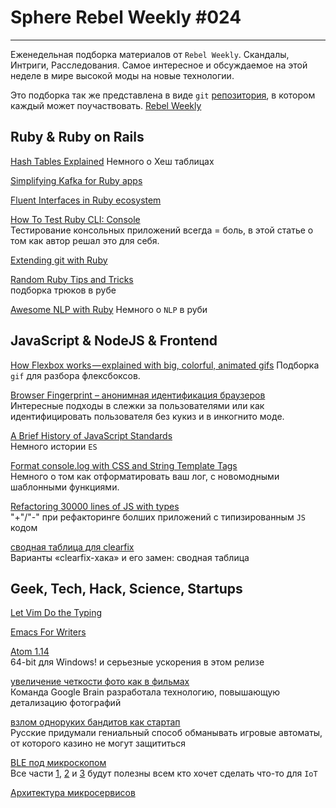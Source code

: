 # Sphere Rebel Weekly #024
----

Еженедельная подборка материалов от `Rebel Weekly`. Скандалы, Интриги, Расследования.
Самое интересное и обсуждаемое на этой неделе в мире высокой моды на новые технологии.

Это подборка так же представлена в виде `git` [репозитория](https://github.com/SphereSoftware/weekly), в котором каждый может
поучаствовать. [Rebel Weekly](https://github.com/SphereSoftware/weekly)

## Ruby & Ruby on Rails

[Hash Tables Explained](http://www.blackbytes.info/2017/02/hash-tables-explained/)
Немного о Хеш таблицах

[Simplifying Kafka for Ruby apps](https://engineering.klarna.com/simplifying-kafka-for-ruby-apps-501edcf5f70d#.2788vys91)

[Fluent Interfaces in Ruby ecosystem](https://blog.arkency.com/2017/01/fluent-interfaces-in-ruby-ecosystem/)

[How To Test Ruby CLI: Console](http://lucaguidi.com/2017/02/08/how-to-test-ruby-cli-console/)<br/>
Тестирование консольных приложений всегда = боль, в этой статье о том как автор решал это для себя.

[Extending git with Ruby](https://revs.runtime-revolution.com/extending-git-with-ruby-874fddffd069#.um2g5gd0a)

[Random Ruby Tips and Tricks](https://www.driftingruby.com/episodes/random-ruby-tips-and-tricks)<br/>
подборка трюков в рубе

[Awesome NLP with Ruby](http://rubynlp.org/)
Немного о `NLP` в руби

## JavaScript & NodeJS & Frontend

[How Flexbox works — explained with big, colorful, animated gifs](https://medium.freecodecamp.com/an-animated-guide-to-flexbox-d280cf6afc35#.22rmw7pb6)
Подборка `gif` для разбора флексбоксов.

[Browser Fingerprint – анонимная идентификация браузеров](https://habrahabr.ru/company/oleg-bunin/blog/321294/)<br/>
Интересные подходы в слежки за пользователями или как идентифицировать пользователя без кукиз и в инкогнито моде.

[A Brief History of JavaScript Standards](https://ponyfoo.com/articles/standard)<br/>
Немного истории `ES`

[Format console.log with CSS and String Template Tags](https://egghead.io/lessons/javascript-format-console-log-with-css-and-string-template-tags)<br/>
Немного о том как отформатировать ваш лог, с новомодными шаблонными функциями.

[Refactoring 30000 lines of JS with types](https://www.reaktor.com/blog/refactoring-30000-lines-js-types/)<br/>
"+"/"-" при рефакторинге болших приложений с типизированным `JS` кодом

[сводная таблица для clearfix](http://css-live.ru/articles-css/clearfix-block-formatting-context-methods-cheatsheet.html)<br/>
Варианты «clearfix-хака» и его замен: сводная таблица

## Geek, Tech, Hack, Science, Startups

[Let Vim Do the Typing](https://robots.thoughtbot.com/let-vim-do-the-typing)

[Emacs For Writers](https://robots.thoughtbot.com/emacs-for-writers)

[Atom 1.14](http://blog.atom.io/2017/02/08/atom-1-14.html)<br/>
64-bit для Windows! и серьезные ускорения в этом релизе

[увеличение четкости фото как в фильмах](https://tproger.ru/news/google-enhances-photos/)<br/>
Команда Google Brain разработала технологию, повышающую детализацию фотографий

[взлом одноруких бандитов как стартап](https://geektimes.ru/post/285568/)<br/>
Русские придумали гениальный способ обманывать игровые автоматы, от которого казино не могут защититься

[BLE под микроскопом](https://habrahabr.ru/post/321052/)<br/>
Все части [1](https://habrahabr.ru/post/319244/), [2](https://habrahabr.ru/post/319388/) и [3](https://habrahabr.ru/post/321052/) будут полезны всем кто хочет сделать что-то для `IoT`

[Архитектура микросервисов](https://habrahabr.ru/company/mailru/blog/320962/)
